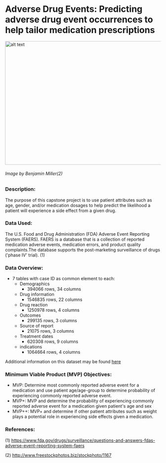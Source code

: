 # Adverse Drug Events: Predicting adverse drug event occurrences to help tailor medication prescriptions

<img src="http://res.freestockphotos.biz/pictures/1/1167-closeup-of-pills-and-medicine-pv.jpg" alt="alt text" width="1300" height="400">

###### Image by Benjamin Miller(2)

### Description: 

The purpose of this capstone project is to use patient attributes such as age, gender, and/or medication dosages to help predict the likelihood a patient will experience a side effect from a given drug. 

### Data Used:

The U.S. Food and Drug Administration (FDA) Adverse Event Reporting System (FAERS). FAERS is a database that is a collection of reported medication adverse events, medication errors, and product quality complaints.The database supports the post-marketing surveillance of drugs ('phase IV' trial). (1)

### Data Overview:

* 7 tables with case ID as common element to each: 
  * Demographics
    * 394066 rows, 34 columns
  * Drug information
    * 1546835 rows, 22 columns
  * Drug reaction
    * 1250978 rows, 4 columns
  * Outcomes
    * 299135 rows, 3 columns
  * Source of report
    * 21075 rows, 3 columns
  * Treatment dates
    * 620308 rows, 9 columns
  * indications
    * 1064664 rows, 4 columns

Additional information on this dataset may be found [here](https://pharmahub.org/app/site/resources/2018/01/00739/FDA-FAERS-Data-Dictionary.pdf)

### Minimum Viable Product (MVP) Objectives:

* MVP: Determine most commonly reported adverse event for a medication and use patient age/age-group to determine probability of experiencing commonly reported adverse event.
* MVP+: MVP and determine the probability of experiencing commonly reported adverse event for a medication given patient's age and sex
* MVP++: MVP+ and determine if other patient attributes such as weight plays a potential role in experiencing side effects given a medication.

### References:

(1) https://www.fda.gov/drugs/surveillance/questions-and-answers-fdas-adverse-event-reporting-system-faers

(2) http://www.freestockphotos.biz/stockphoto/1167
